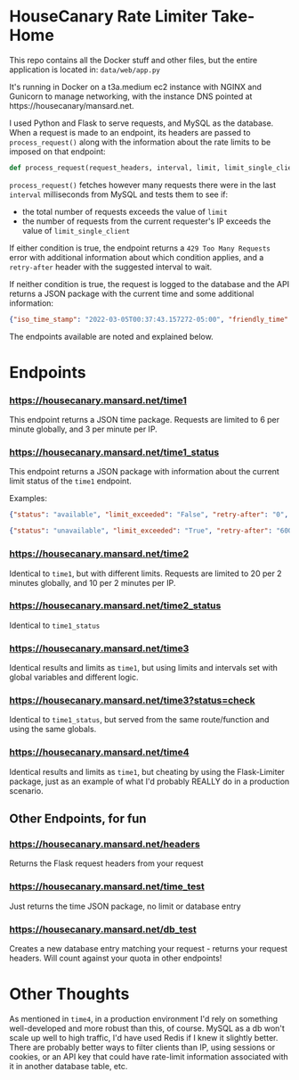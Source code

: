 # HouseCanary Rate Limiter Take-Home

This repo contains all the Docker stuff and other files, but the entire application is located in: `data/web/app.py`

It's running in Docker on a t3a.medium ec2 instance with NGINX and Gunicorn to manage networking, with the instance DNS pointed at https://housecanary/mansard.net. 

I used Python and Flask to serve requests, and MySQL as the database. When a request is made to an endpoint, its headers are passed to `process_request()` along with the information about the rate limits to be imposed on that endpoint:

```python
def process_request(request_headers, interval, limit, limit_single_client):
```

`process_request()` fetches however many requests there were in the last `interval` milliseconds from MySQL and tests them to see if: 

  * the total number of requests exceeds the value of `limit`
  * the number of requests from the current requester's IP exceeds the value of `limit_single_client`

If either condition is true, the endpoint returns a `429 Too Many Requests` error with additional information about which condition applies, and a `retry-after` header with the suggested interval to wait.

If neither condition is true, the request is logged to the database and the API returns a JSON package with the current time and some additional information: 

```json
{"iso_time_stamp": "2022-03-05T00:37:43.157272-05:00", "friendly_time": "Saturday March 05 2022, 12:37:43 AM EST", "uid": "03c29951-8852-45b7-929e-a02072b0d062"}
```


The endpoints available are noted and explained below.



# Endpoints

### https://housecanary.mansard.net/time1

This endpoint returns a JSON time package. Requests are limited to 6 per minute globally, and 3 per minute per IP.

### https://housecanary.mansard.net/time1_status
This endpoint returns a JSON package with information about the current limit status of the `time1` endpoint. 

Examples:
```json
{"status": "available", "limit_exceeded": "False", "retry-after": "0", "http_code": "200 OK"}

{"status": "unavailable", "limit_exceeded": "True", "retry-after": "60000", "http_code": "429 Too Many Requests"}
```

### https://housecanary.mansard.net/time2

Identical to `time1`, but with different limits. Requests are limited to 20 per 2 minutes globally, and 10 per 2 minutes per IP.

### https://housecanary.mansard.net/time2_status
Identical to `time1_status`

### https://housecanary.mansard.net/time3

Identical results and limits as `time1`, but using limits and intervals set with global variables and different logic.

### https://housecanary.mansard.net/time3?status=check
Identical to `time1_status`, but served from the same route/function and using the same globals.

### https://housecanary.mansard.net/time4
Identical results and limits as `time1`, but cheating by using the Flask-Limiter package, just as an example of what I'd probably REALLY do in a production scenario.

## Other Endpoints, for fun

### https://housecanary.mansard.net/headers
Returns the Flask request headers from your request

### https://housecanary.mansard.net/time_test
Just returns the time JSON package, no limit or database entry 

### https://housecanary.mansard.net/db_test
Creates a new database entry matching your request - returns your request headers. Will count against your quota in other endpoints!

# Other Thoughts

As mentioned in `time4`, in a production environment I'd rely on something well-developed and more robust than this, of course. MySQL as a db won't scale up well to high traffic, I'd have used Redis if I knew it slightly better. There are probably better ways to filter clients than IP, using sessions or cookies, or an API key that could have rate-limit information associated with it in another database table, etc. 
